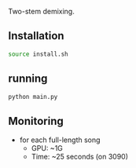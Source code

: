 Two-stem demixing.

## Installation
```bash
source install.sh
```

## running
```bash
python main.py
```

## Monitoring
* for each full-length song
    * GPU: ~1G
    * Time: ~25 seconds (on 3090)